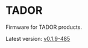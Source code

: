 # TADOR

Firmware for TADOR products.

Latest version: [v0.1.9-485](https://github.com/surixArg/tador/tree/main/v0.1.9-485)
